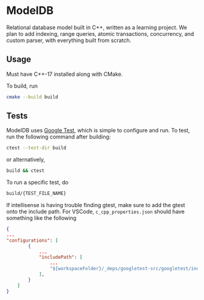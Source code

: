 # ModelDB

Relational database model built in C++, written as a learning project.
We plan to add indexing, range queries, atomic transactions, concurrency, and custom parser, with everything built from scratch.

## Usage

Must have C++-17 installed along with CMake.

To build, run

```zsh
cmake --build build
```

## Tests

ModelDB uses [Google Test](https://github.com/google/googletest), which is simple to configure and run.
To test, run the following command after building:

```zsh
ctest --test-dir build
```

or alternatively,

```zsh
build && ctest
```

To run a specific test, do

```zsh
build/{TEST_FILE_NAME}
```

If intellisense is having trouble finding gtest, make sure to add the gtest onto the include path.
For VSCode, ``c_cpp_properties.json`` should have something like the following

```json
{
...
"configurations": [
        {
            ...
            "includePath": [
                ...
                "${workspaceFolder}/_deps/googletest-src/googletest/include"
            ],
        }
    ]
}
```
